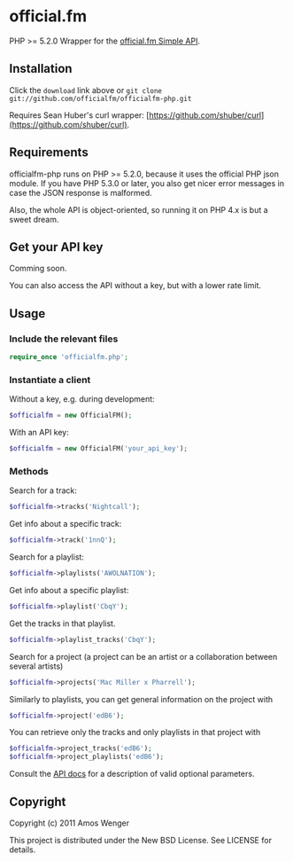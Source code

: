 # official.fm

PHP >= 5.2.0 Wrapper for the [official.fm Simple API](http://official.fm/developers).

## Installation

Click the `download` link above or `git clone git://github.com/officialfm/officialfm-php.git`

Requires Sean Huber's curl wrapper: [https://github.com/shuber/curl](https://github.com/shuber/curl).

## Requirements

officialfm-php runs on PHP >= 5.2.0, because it uses the official PHP json module. If you have PHP 5.3.0 or later, you also get nicer error messages in case the JSON response is malformed.

Also, the whole API is object-oriented, so running it on PHP 4.x is but a sweet dream.

## Get your API key

Comming soon.

You can also access the API without a key, but with a lower rate limit.

## Usage

### Include the relevant files

```php
require_once 'officialfm.php';
```

### Instantiate a client

Without a key, e.g. during development:

```php
$officialfm = new OfficialFM();
```
  
With an API key:

```php
$officialfm = new OfficialFM('your_api_key');
```
  
### Methods

Search for a track:

```php 
$officialfm->tracks('Nightcall');
```

Get info about a specific track:

```php
$officialfm->track('1nnQ');
```

Search for a playlist:

```php
$officialfm->playlists('AWOLNATION');
```

Get info about a specific playlist:

```php
$officialfm->playlist('CbqY');
```

Get the tracks in that playlist.

```php
$officialfm->playlist_tracks('CbqY');
```

Search for a project (a project can be an artist or a collaboration between several artists)

```php
$officialfm->projects('Mac Miller x Pharrell');
```

Similarly to playlists, you can get general information on the project with

```php
$officialfm->project('edB6');
```

You can retrieve only the tracks and only playlists in that project with

```php
$officialfm->project_tracks('edB6');
$officialfm->project_playlists('edB6');
```

Consult the [API docs](http://dev.official.fm) for a description of valid optional parameters.

## Copyright

Copyright (c) 2011 Amos Wenger

This project is distributed under the New BSD License. See LICENSE for details.
